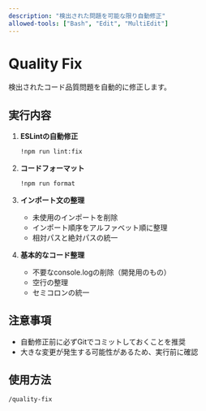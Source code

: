 ```yaml
---
description: "検出された問題を可能な限り自動修正"
allowed-tools: ["Bash", "Edit", "MultiEdit"]
---
```


# Quality Fix

検出されたコード品質問題を自動的に修正します。

## 実行内容

1. **ESLintの自動修正**
   ```bash
   !npm run lint:fix
   ```

2. **コードフォーマット**
   ```bash
   !npm run format
   ```

3. **インポート文の整理**
   - 未使用のインポートを削除
   - インポート順序をアルファベット順に整理
   - 相対パスと絶対パスの統一

4. **基本的なコード整理**
   - 不要なconsole.logの削除（開発用のもの）
   - 空行の整理
   - セミコロンの統一

## 注意事項

- 自動修正前に必ずGitでコミットしておくことを推奨
- 大きな変更が発生する可能性があるため、実行前に確認

## 使用方法

```
/quality-fix
```